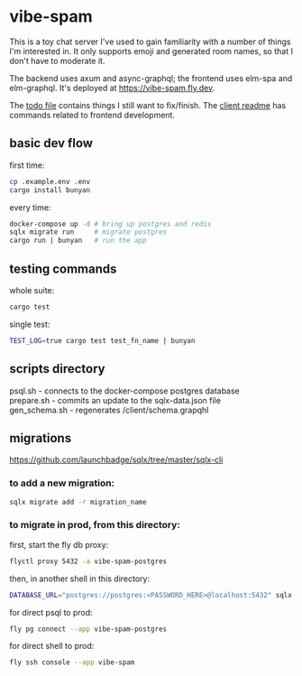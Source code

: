 # vibe-spam

This is a toy chat server I've used to gain familiarity with a number of things I'm interested in. It only supports emoji and generated room names, so that I don't have to moderate it.

The backend uses axum and async-graphql; the frontend uses elm-spa and elm-graphql. It's deployed at https://vibe-spam.fly.dev.

The [todo file](./todo.org) contains things I still want to fix/finish. The [client readme](./client/README.md) has commands related to frontend development.

## basic dev flow

first time:

```sh
cp .example.env .env
cargo install bunyan
```

every time:

```sh
docker-compose up -d # bring up postgres and redis
sqlx migrate run     # migrate postgres
cargo run | bunyan   # run the app
```

## testing commands

whole suite:

```sh
cargo test
```

single test:

```sh
TEST_LOG=true cargo test test_fn_name | bunyan
```

## scripts directory

psql.sh - connects to the docker-compose postgres database  
prepare.sh - commits an update to the sqlx-data.json file  
gen_schema.sh - regenerates /client/schema.grapqhl

## migrations

https://github.com/launchbadge/sqlx/tree/master/sqlx-cli

### to add a new migration:

```sh
sqlx migrate add -r migration_name
```

### to migrate in prod, from this directory:

first, start the fly db proxy:

```sh
flyctl proxy 5432 -a vibe-spam-postgres
```

then, in another shell in this directory:

```sh
DATABASE_URL="postgres://postgres:<PASSWORD_HERE>@localhost:5432" sqlx migrate run
```

for direct psql to prod:

```sh
fly pg connect --app vibe-spam-postgres
```

for direct shell to prod:

```sh
fly ssh console --app vibe-spam
```
